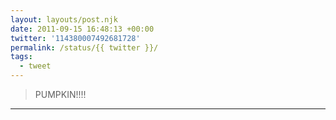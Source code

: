 ```yaml
---
layout: layouts/post.njk
date: 2011-09-15 16:48:13 +00:00
twitter: '114380007492681728'
permalink: /status/{{ twitter }}/
tags: 
  - tweet
---
```


> PUMPKIN!!!!

---
